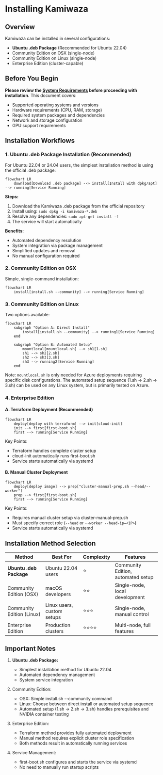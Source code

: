 # Installing Kamiwaza

## Overview

Kamiwaza can be installed in several configurations:
- **Ubuntu .deb Package** (Recommended for Ubuntu 22.04)
- Community Edition on OSX (single-node)
- Community Edition on Linux (single-node)
- Enterprise Edition (cluster-capable)

## Before You Begin

**Please review the [System Requirements](system_requirements.md) before proceeding with installation.** This document covers:
- Supported operating systems and versions
- Hardware requirements (CPU, RAM, storage)
- Required system packages and dependencies
- Network and storage configuration
- GPU support requirements

## Installation Workflows

### 1. Ubuntu .deb Package Installation (Recommended)

For Ubuntu 22.04 or 24.04 users, the simplest installation method is using the official .deb package:

```mermaid
flowchart LR
    download[Download .deb package] --> install[Install with dpkg/apt] --> running[Service Running]
```

**Steps:**
1. Download the Kamiwaza .deb package from the official repository
2. Install using: `sudo dpkg -i kamiwaza-*.deb`
3. Resolve any dependencies: `sudo apt-get install -f`
4. The service will start automatically

**Benefits:**
- Automated dependency resolution
- System integration via package management
- Simplified updates and removal
- No manual configuration required

### 2. Community Edition on OSX

Simple, single-command installation:

```mermaid
flowchart LR
    install[install.sh --community] --> running[Service Running]
```

### 3. Community Edition on Linux

Two options available:

```mermaid
flowchart LR
    subgraph "Option A: Direct Install"
        install[install.sh --community] --> running1[Service Running]
    end
    
    subgraph "Option B: Automated Setup"
        mountlocal[mountlocal.sh] --> sh1[1.sh]
        sh1 --> sh2[2.sh]
        sh2 --> sh3[3.sh]
        sh3 --> running2[Service Running]
    end
```

Note: `mountlocal.sh` is only needed for Azure deployments requiring specific disk configurations.
The automated setup sequence (1.sh -> 2.sh -> 3.sh) can be used on any Linux system, but is primarily tested on Azure.

### 4. Enterprise Edition

#### A. Terraform Deployment (Recommended)

```mermaid
flowchart LR
    deploy[deploy with terraform] --> init[cloud-init]
    init --> first[first-boot.sh]
    first --> running[Service Running]
```

Key Points:
- Terraform handles complete cluster setup
- cloud-init automatically runs first-boot.sh
- Service starts automatically via systemd

#### B. Manual Cluster Deployment

```mermaid
flowchart LR
    deploy[deploy image] --> prep["cluster-manual-prep.sh --head/--worker"]
    prep --> first[first-boot.sh]
    first --> running[Service Running]
```

Key Points:
- Requires manual cluster setup via cluster-manual-prep.sh
- Must specify correct role (`--head` or `--worker --head-ip=<IP>`)
- Service starts automatically via systemd

## Installation Method Selection

| Method | Best For | Complexity | Features |
|--------|----------|------------|----------|
| **Ubuntu .deb Package** | Ubuntu 22.04 users | ⭐ | Community Edition, automated setup |
| Community Edition (OSX) | macOS developers | ⭐⭐ | Single-node, local development |
| Community Edition (Linux) | Linux users, custom setups | ⭐⭐⭐ | Single-node, manual control |
| Enterprise Edition | Production clusters | ⭐⭐⭐⭐ | Multi-node, full features |

## Important Notes

1. **Ubuntu .deb Package:**
   - Simplest installation method for Ubuntu 22.04
   - Automated dependency management
   - System service integration

2. Community Edition:
   - OSX: Simple install.sh --community command
   - Linux: Choose between direct install or automated setup sequence
   - Automated setup (1.sh -> 2.sh -> 3.sh) handles prerequisites and NVIDIA container testing

3. Enterprise Edition:
   - Terraform method provides fully automated deployment
   - Manual method requires explicit cluster role specification
   - Both methods result in automatically running services

4. Service Management:
   - first-boot.sh configures and starts the service via systemd
   - No need to manually run startup scripts
